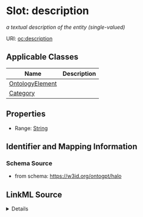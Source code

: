 # Slot: description
_a textual description of the entity (single-valued)_


URI: [oc:description](http://w3id.org/ontogpt/ontology-class-templatedescription)



<!-- no inheritance hierarchy -->




## Applicable Classes

| Name | Description |
| --- | --- |
[OntologyElement](OntologyElement.md) | 
[Category](Category.md) | 






## Properties

* Range: [String](String.md)







## Identifier and Mapping Information







### Schema Source


* from schema: https://w3id.org/ontogpt/halo




## LinkML Source

<details>
```yaml
name: description
description: a textual description of the entity (single-valued)
from_schema: https://w3id.org/ontogpt/halo
rank: 1000
alias: description
owner: OntologyElement
domain_of:
- OntologyElement
range: string

```
</details>